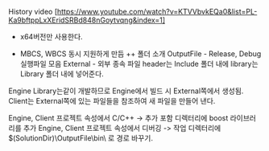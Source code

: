 History video
[https://www.youtube.com/watch?v=KTVVbvkEQa0&list=PL-Ka9bftppLxXEridSRBd848nGoytvqng&index=1]

+ x64버전만 사용한다.

+ MBCS, WBCS 동시 지원하게 만듬
++ 폴더 소개
OutputFile - Release, Debug  실행파일 모음
External - 외부 종속 파일
 header는 Include 폴더 내에
 library는 Library 폴더 내에 넣어준다.

Engine Library는같이 개발하므로 Engine에서 빌드 시 External쪽에서 생성됨.
Client는 External쪽에 있는 파일들을 참조하여 새 파일을 만들어 낸다.


Engine, Client 프로젝트 속성에서 C/C++ -> 추가 포함 디렉터리에 boost 라이브러리를 추가
Engine, Client 프로젝트 속성에서 디버깅 -> 작업 디렉터리에 $(SolutionDir)\OutputFile\bin\ 로 경로 바꾸기.





